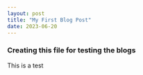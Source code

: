 ```yaml
---
layout: post
title: "My First Blog Post"
date: 2023-06-20
---
```


### Creating this file for testing the blogs
This is a test